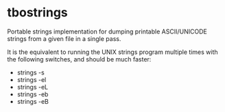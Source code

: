 # tbostrings
Portable strings implementation for dumping printable ASCII/UNICODE strings from a given file in a single pass.

It is the equivalent to running the UNIX strings program multiple times with the following switches, and should be much faster:

- strings -s
- strings -el
- strings -eL
- strings -eb
- strings -eB

